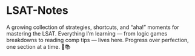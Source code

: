 # LSAT-Notes
A growing collection of strategies, shortcuts, and “aha!” moments for mastering the LSAT. Everything I’m learning — from logic games breakdowns to reading comp tips — lives here. Progress over perfection, one section at a time. 💪📚

